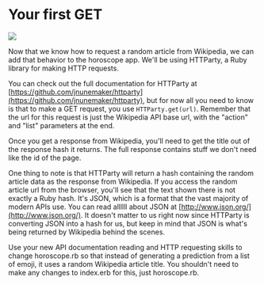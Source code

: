 # Your first GET
![](/assets/get.png)

Now that we know how to request a random article from Wikipedia, we can add that behavior to the horoscope app. We'll be using HTTParty, a Ruby library for making HTTP requests.

You can check out the full documentation for HTTParty at [https://github.com/jnunemaker/httparty](https://github.com/jnunemaker/httparty), but for now all you need to know is that to make a GET request, you use `HTTParty.get(url)`. Remember that the url for this request is just the Wikipedia API base url, with the "action" and "list" parameters at the end.

Once you get a response from Wikipedia, you'll need to get the title out of the response hash it returns. The full response contains stuff we don't need like the id of the page.

One thing to note is that HTTParty will return a hash containing the random article data as the response from Wikipedia. If you access the random article url from the browser, you'll see that the text shown there is not exactly a Ruby hash. It's JSON, which is a format that the vast majority of modern APIs use. You can read allllll about JSON at [http://www.json.org/](http://www.json.org/). It doesn't matter to us right now since HTTParty is converting JSON into a hash for us, but keep in mind that JSON is what's being returned by Wikipedia behind the scenes.

Use your new API documentation reading and HTTP requesting skills to change horoscope.rb so that instead of generating a prediction from a list of emoji, it uses a random Wikipedia article title. You shouldn't need to make any changes to index.erb for this, just horoscope.rb.